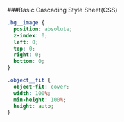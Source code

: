 ###Basic Cascading Style Sheet(CSS)
```css
.bg__image {
  position: absolute;
  z-index: 0;
  left: 0;
  top: 0;
  right: 0;
  bottom: 0;
}

.object__fit {
  object-fit: cover; 
  width: 100%;
  min-height: 100%;
  height: auto;
}
```
